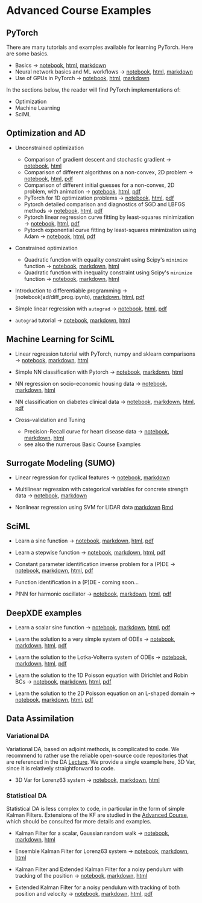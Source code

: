 # Advanced Course Examples


## PyTorch

There are many tutorials and examples available for learning PyTorch. Here are some basics.

- Basics $\rightarrow$ [notebook](pytorch/pytorch_101.ipynb), [html](pytorch/pytorch_101.html), [markdown](pytorch/pytorch_101.md)
- Neural network basics and ML workflows $\rightarrow$ [notebook](pytorch/pytorch_102.ipynb), [html](pytorch/pytorch_102.html), [markdown](pytorch/pytorch_102/pytorch_102.md)
- Use of GPUs in PyTorch $\rightarrow$ [notebook](pytorch/Torch_test_GPU_CPU.ipynb), [html](pytorch/Torch_test_GPU_CPU.html), [markdown](pytorch/Torch_test_GPU_CPU.md)


In the sections below, the reader will find PyTorch implementations of: 

- Optimization
- Machine Learning
- SciML


## Optimization and AD

- Unconstrained optimization
   - Comparison of gradient descent and stochastic gradient $\rightarrow$ [notebook](opt/GDvsSGD.ipynb), [html](opt/GDvsSGD.html)
   - Comparison of different algorithms on a non-convex, 2D problem $\rightarrow$ [notebook](opt/opt_himmelblau.ipynb), [html](opt/opt_himmelblau.html), [pdf](opt/opt_himmelblau.pdf)
   - Comparison of different initial guesses for a non-convex, 2D problem, with animation $\rightarrow$ [notebook](opt/opt_visu.ipynb), [html](opt/opt_visu.html),  [pdf](opt/opt_visu.pdf)
   - PyTorch for 1D optimization problems $\rightarrow$ [notebook](opt/torch-opt-simplest.ipynb), [html](opt/torch-opt-simplest.html),  [pdf](opt/torch-opt-simplest.pdf)
   - Pytorch detailed comparison and diagnostics of SGD and LBFGS methods $\rightarrow$ [notebook](opt/torch_lbfgs_convergence.ipynb), [html](opt/torch_lbfgs_convergence.html),  [pdf](opt/torch_lbfgs_convergence.pdf)
   - Pytorch linear regression curve fitting by least-squares minimization $\rightarrow$ [notebook](opt/torch_linreg_basic.ipynb), [html](opt/ttorch_linreg_basic.html),  [pdf](opt/torch_linreg_basic.pdf)
   - Pytorch exponential curve fitting by least-squares minimization using Adam $\rightarrow$ [notebook](opt/torch_curve_fitting.ipynb), [html](opt/torch_curve_fitting.html),  [pdf](opt/torch_curve_fitting.pdf)


- Constrained optimization 
   - Quadratic function with equality constraint using Scipy's `minimize` function $\rightarrow$ [notebook](opt/Constrained_opt.ipynb), [markdown](opt/Constrained_opt/Constrained_opt.md), [html](opt/Constrained_opt.html)
   - Quadratic function with inequality constraint using Scipy's `minimize` function $\rightarrow$ [notebook](opt/Constrained_inequality.ipynb), [markdown](opt/Constrained_inequality/Constrained_inequality.md), [html](opt/Constrained_inequality.html)


- Introduction to differentiable programming $\rightarrow$ [notebook]ad/diff_prog.ipynb), [markdown](ad/diff_prog/diff_prog.md), [html](ad/diff_prog.html), [pdf](ad/diff_prog.pdf)
- Simple linear regression with `autograd`  $\rightarrow$ [notebook](ad/autograd_lin_reg.ipynb),  [html](ad/autograd_lin_reg.html), [pdf](ad/autograd_lin_reg.pdf)
- `autograd` tutorial  $\rightarrow$ [notebook](ad/autograd_tut.ipynb), [markdown](ad/autograd_tut/autograd_tut.md), [html](ad/autograd_tut.html)

## Machine Learning for SciML

- Linear regression tutorial with PyTorch, numpy and sklearn comparisons $\rightarrow$ [notebook](linreg/torch_linreg_tutorial.ipynb), [markdown](linreg/torch_linreg_tutorial/torch_linreg_tutorial.md), [html](linreg/torch_linreg_tutorial.html)

- Simple NN classification with Pytorch $\rightarrow$ [notebook](ml/torch_NN_class_simple.ipynb), [markdown](02Examples/ml/torch_NN_class_simple/.md), [html](ml/torch_NN_class_simple.html)


- NN regression on socio-economic housing data $\rightarrow$ [notebook](ml/pytorch_NN_reg.ipynb), [markdown](pytorch_NN_reg/pytorch_NN_reg/.md), [html](ml/pytorch_NN_reg.html)


- NN classification on diabetes clinical data  $\rightarrow$ [notebook](ml/pytorch_NN_classif.ipynb), [markdown](ml/pytorch_NN_classif.md), [html](ml/pytorch_NN_classif.html), [pdf](ml/pytorch_NN_classif.pdf)


- Cross-validation and Tuning
   - Precision-Recall curve for heart disease data  $\rightarrow$ [notebook](ml/ML_prec_recall.ipynb), [markdown](ml/ML_prec_recall/ML_prec_recall/ML_prec_recall.md), [html](ml/ML_prec_recall.html)
   - see also the numerous Basic Course Examples


## Surrogate Modeling (SUMO)

- Linear regression for cyclical features $\rightarrow$ [notebook](SUMO/cyclic_data.ipynb), [markdown](SUMO/cyclic_data/cyclic_data.md)

- Multilinear regression with categorical variables for concrete strength data  $\rightarrow$ [notebook](SUMO/mlreg_concrete.ipynb), [markdown](SUMO/mlreg_concrete/mlreg_concrete.md)

- Nonlinear regression using SVM for LIDAR data [markdown](https://github.com/markasch/CSU-IMU-2023/blob/main/01basic-course/02Examples/svm_reg/svm_reg.md) [Rmd](https://github.com/markasch/CSU-IMU-2023/blob/main/01basic-course/02Examples/svm_reg/svm_reg.Rmd) 

## SciML

- Learn a sine function $\rightarrow$ [notebook](PINN/pytorch_NN_fct_approx.ipynb), [markdown](PINN/pytorch_NN_fct_approx/pytorch_NN_fct_approx.md), [html](PINN/pytorch_NN_fct_approx.html), [pdf](PINN/pytorch_NN_fct_approx.pdf)

- Learn a stepwise function $\rightarrow$ [notebook](PINN/pytorch_NN_single_layer.ipynb), [markdown](PINN/pytorch_NN_single_layer/pytorch_NN_single_layer.md), [html](PINN/pytorch_NN_single_layer.html), [pdf](PINN/pytorch_NN_single_layer.pdf)

- Constant parameter identification inverse problem for a (P)DE  $\rightarrow$ [notebook](PINN/PCL_1D_param_const.ipynb), [markdown](PINN/PCL_1D_param_const/PCL_1D_param_const.md), [html](PINN/PCL_1D_param_const.html), [pdf](PINN/PCL_1D_param_const.pdf)


- Function identification in a (P)DE - coming soon...

- PINN for harmonic oscillator  $\rightarrow$ [notebook](PINN/PINN_harmonic.ipynb), [markdown](PINN/PINN_harmonic/PINN_harmonic.md), [html](PINN/PINN_harmonic.html), [pdf](PINN/PINN_harmonic.pdf)


## DeepXDE examples

- Learn a scalar sine function $\rightarrow$ [notebook](DDE/dde_fct_learning.ipynb), [markdown](DDE/dde_fct_learning/dde_fct_learning.md), [html](DDE/dde_fct_learning.html), [pdf](DDE/dde_fct_learning.pdf)


- Learn the solution to a very simple system of ODEs  $\rightarrow$ [notebook](DDE/dde_simple.ipynb), [markdown](DDE/dde_simple/dde_simple.md), [html](DDE/dde_simple.html), [pdf](DDE/dde_simple.pdf)


- Learn the solution to the Lotka-Volterra system of ODEs  $\rightarrow$ [notebook](DDE/dde_LK.ipynb), [markdown](DDE/dde_LK/dde_LK.md), [html](DDE/dde_LK.html), [pdf](DDE/dde_LK.pdf)

- Learn the solution to the 1D Poisson equation with Dirichlet and Robin BCs  $\rightarrow$ [notebook](DDE/dde_Poisson1D.ipynb), [markdown](DDE/dde_Poisson1D/dde_Poisson1D.md), [html](DDE/dde_Poisson1D.html), [pdf](DDE/dde_Poisson1D.pdf)

- Learn the solution to the 2D Poisson equation on an L-shaped domain  $\rightarrow$ [notebook](DDE/dde_Poisson2D.ipynb), [markdown](DDE/dde_Poisson2D/dde_Poisson2D.md), [html](DDE/dde_Poisson2D.html), [pdf](DDE/dde_Poisson2D.pdf)

## Data Assimilation


### Variational DA

Variational DA, based on adjoint methods, is complicated to code. We recommend to rather use the reliable open-source code repositories that are referenced in the DA [Lecture](https://github.com/markasch/CSU-IMU-2023/blob/main/01basic-course/01Lectures/12_DA_var.pdf). We provide a single example here, 3D Var,  since it is relatively straightforward to code.

- 3D Var for Lorenz63 system $\rightarrow$ [notebook](DA/threeDVar_l63.ipynb), [markdown](DA/threeDVar/threeDVar.md), [html](DA/threeDVar.html)


### Statistical DA

Statistical DA is less complex to code, in particular in the form of simple Kalman Filters. Extensions of the KF are studied in the [Advanced Course](https://sites.google.com/view/csu2023/advanced-course), which should be consulted for more details and examples. 

- Kalman Filter for a scalar, Gaussian random walk  $\rightarrow$ [notebook](DA/kf_gaussRW.ipynb), [markdown](DA/kf_gaussRW/kf_gaussRW.md), [html](DA/kf_gaussRW.html)

- Ensemble Kalman Filter for Lorenz63 system  $\rightarrow$ [notebook](DA/enkf_l63.ipynb), [markdown](DA/enkf_l63/enkf_l63.md), [html](DA/enkf_l63.html)

- Kalman Filter and Extended Kalman Filter for a noisy pendulum with tracking of the position $\rightarrow$ [notebook](DA/kf_ekf_pendulum.ipynb), [markdown](DA/kf_ekf_pendulum/kf_ekf_pendulum.md), [html](DA/kf_ekf_pendulum.html)

- Extended Kalman Filter for a noisy pendulum with tracking of both position and velocity  $\rightarrow$ [notebook](DA/ekf_2D_pendulum.ipynb), [markdown](DA/ekf_2D_pendulum/ekf_2D_pendulum.md), [html](DA/ekf_2D_pendulum.html), [pdf](DA/ekf_2D_pendulum.pdf)





